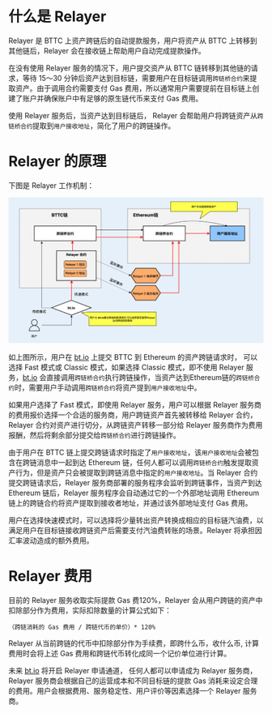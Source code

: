 # 什么是 Relayer
Relayer 是 BTTC 上资产跨链后的自动提款服务，用户将资产从 BTTC 上转移到其他链后，Relayer 会在接收链上帮助用户自动完成提款操作。

在没有使用 Relayer 服务的情况下，用户提交资产从 BTTC 链转移到其他链的请求，等待 15～30 分钟后资产达到目标链，需要用户在目标链调用`跨链桥合约`来提取资产。由于调用合约需要支付 Gas 费用，所以通常用户需要提前在目标链上创建了账户并确保账户中有足够的原生链代币来支付 Gas 费用。

使用 Relayer 服务后，当资产达到目标链后， Relayer 会帮助用户将跨链资产从`跨链桥合约`提取到`用户接收地址`，简化了用户的跨链操作。
# Relayer 的原理
下图是 Relayer 工作机制：

![](../../static/img/relayer-cn.png)






如上图所示，用户在 [bt.io](https://bt.io) 上提交 BTTC 到 Ethereum 的资产跨链请求时， 可以选择 Fast 模式或 Classic 模式，如果选择 Classic 模式，即不使用 Relayer 服务，[bt.io](https://bt.io) 会直接调用`跨链桥合约`执行跨链操作，当资产达到Ethereum链的`跨链桥合约`时，需要用户手动调用`跨链桥合约`将资产提到`用户接收地址`中。

如果用户选择了 Fast 模式，即使用 Relayer 服务，用户可以根据 Relayer 服务商的费用报价选择一个合适的服务商，用户跨链资产首先被转移给 Relayer 合约，Relayer 合约对资产进行切分，从跨链资产转移一部分给 Relayer 服务商作为费用报酬，然后将剩余部分提交给`跨链桥合约`进行跨链操作。


由于用户在 BTTC 链上提交跨链请求时指定了`用户接收地址`，该`用户接收地址`会被包含在跨链消息中一起到达 Ethereum 链，任何人都可以调用`跨链桥合约`触发提取资产行为，但是资产只会被提取到跨链消息中指定的`用户接收地址`。当 Relayer 合约提交跨链请求后，Relayer 服务商部署的服务程序会监听到跨链事件，当资产到达 Ethereum 链后，Relayer 服务程序会自动通过它的一个外部地址调用 Ethereum 链上的跨链合约将资产提取到接收者地址，并通过该外部地址支付 Gas 费用。

用户在选择快速模式时，可以选择将少量转出资产转换成相应的目标链汽油费，以满足用户在目标链接收跨链资产后需要支付汽油费转账的场景。Relayer 将承担因汇率波动造成的额外费用。

# Relayer 费用
目前的 Relayer 服务收取实际提款 Gas 费120%，Relayer 会从用户跨链的资产中扣除部分作为费用，实际扣除数量的计算公式如下：

```
（跨链消耗的 Gas 费用 / 跨链代币的单价）* 120%
```

Relayer 从当前跨链的代币中扣除部分作为手续费，即跨什么币，收什么币, 计算费用时会将上述 Gas 费用和跨链代币转化成同一个记价单位进行计算。 

未来 [bt.io](https://bt.io) 将开启 Relayer 申请通道， 任何人都可以申请成为 Relayer 服务商，Relayer 服务商会根据自己的运营成本和不同目标链的提款 Gas 消耗来设定合理的费用。用户会根据费用、服务稳定性、用户评价等因素选择一个 Relayer 服务商。



